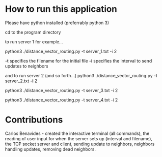 # How to run this application

Please have python installed (preferrably python 3)

cd to the program directory

to run server 1 for example...

python3 ./distance_vector_routing.py -t server_1.txt -i 2

-t <filename> specifies the filename for the initial file
-i <number> specifies the interval to send updates to neighbors

and to run server 2 (and so forth...)
python3 ./distance_vector_routing.py -t server_2.txt -i 2

python3 ./distance_vector_routing.py -t server_3.txt -i 2

python3 ./distance_vector_routing.py -t server_4.txt -i 2

# Contributions

Carlos Benavides - created the interactive terminal (all commands), the reading of user input for when the server sets up (interval and filename), the TCP socket server and client, sending update to neighbors, neighbors handling updates, removing dead neighbors.
